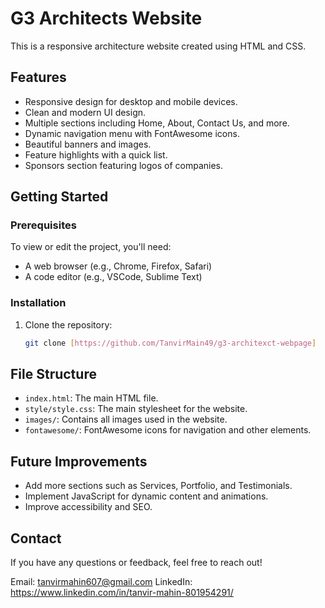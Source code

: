 # G3 Architects Website

This is a responsive architecture website created using HTML and CSS.

## Features

- Responsive design for desktop and mobile devices.
- Clean and modern UI design.
- Multiple sections including Home, About, Contact Us, and more.
- Dynamic navigation menu with FontAwesome icons.
- Beautiful banners and images.
- Feature highlights with a quick list.
- Sponsors section featuring logos of companies.

## Getting Started

### Prerequisites

To view or edit the project, you'll need:

- A web browser (e.g., Chrome, Firefox, Safari)
- A code editor (e.g., VSCode, Sublime Text)

### Installation

1. Clone the repository:
   ```bash
   git clone [https://github.com/TanvirMain49/g3-architexct-webpage]

## File Structure

- `index.html`: The main HTML file.
- `style/style.css`: The main stylesheet for the website.
- `images/`: Contains all images used in the website.
- `fontawesome/`: FontAwesome icons for navigation and other elements.

## Future Improvements

- Add more sections such as Services, Portfolio, and Testimonials.
- Implement JavaScript for dynamic content and animations.
- Improve accessibility and SEO.

## Contact

If you have any questions or feedback, feel free to reach out!

Email: tanvirmahin607@gmail.com
LinkedIn: https://www.linkedin.com/in/tanvir-mahin-801954291/
